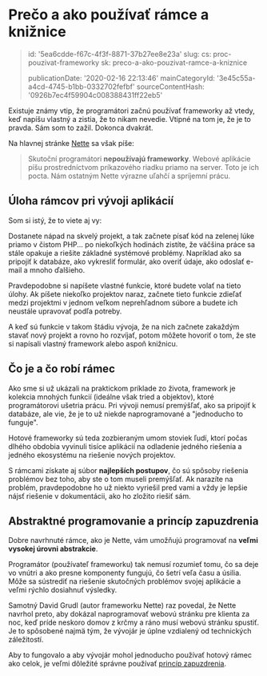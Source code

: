 Prečo a ako používať rámce a knižnice
=====================================

> id: '5ea6cdde-f67c-4f3f-8871-37b27ee8e23a'
> slug:
> 	cs: proc-pouzivat-frameworky
> 	sk: preco-a-ako-pouzivat-ramce-a-kniznice
> 
> publicationDate: '2020-02-16 22:13:46'
> mainCategoryId: '3e45c55a-a4cd-4745-b1bb-0332702fefbf'
> sourceContentHash: '0926b7ec4f59904c008388431ff22eb5'

Existuje známy vtip, že programátori začnú používať frameworky až vtedy, keď napíšu vlastný a zistia, že to nikam nevedie. Vtipné na tom je, že je to pravda. Sám som to zažil. Dokonca dvakrát.

Na hlavnej stránke <a href="https://nette.org">Nette</a> sa však píše:

> Skutoční programátori **nepoužívajú frameworky**. Webové aplikácie píšu prostredníctvom príkazového riadku priamo na server. Toto je ich pocta. Nám ostatným Nette výrazne uľahčí a spríjemní prácu.

Úloha rámcov pri vývoji aplikácií
-----------------------------------

Som si istý, že to viete aj vy:

Dostanete nápad na skvelý projekt, a tak začnete písať kód na zelenej lúke priamo v čistom PHP... po niekoľkých hodinách zistíte, že väčšina práce sa stále opakuje a riešite základné systémové problémy. Napríklad ako sa pripojiť k databáze, ako vykresliť formulár, ako overiť údaje, ako odoslať e-mail a mnoho ďalšieho.

Pravdepodobne si napíšete vlastné funkcie, ktoré budete volať na tieto úlohy. Ak píšete niekoľko projektov naraz, začnete tieto funkcie zdieľať medzi projektmi v jednom veľkom neprehľadnom súbore a budete ich neustále upravovať podľa potreby.

A keď sú funkcie v takom štádiu vývoja, že na nich začnete zakaždým stavať nový projekt a rovno ho rozvíjať, potom môžete hovoriť o tom, že ste si napísali vlastný framework alebo aspoň knižnicu.

Čo je a čo robí rámec
-------------------------

Ako sme si už ukázali na praktickom príklade zo života, framework je kolekcia mnohých funkcií (ideálne však tried a objektov), ktoré programátorovi ušetria prácu. Pri vývoji nemusí premýšľať, ako sa pripojiť k databáze, ale vie, že je to už niekde naprogramované a "jednoducho to funguje".

Hotové frameworky sú teda zozbieraným umom stoviek ľudí, ktorí počas dlhého obdobia vyvinuli tisíce aplikácií na odladenie jedného riešenia a jedného ekosystému na riešenie nových projektov.

S rámcami získate aj súbor **najlepších postupov**, čo sú spôsoby riešenia problémov bez toho, aby ste o tom museli premýšľať. Ak narazíte na problém, pravdepodobne ho už niekto vyriešil pred vami a vždy je lepšie nájsť riešenie v dokumentácii, ako ho zložito riešiť sám.

Abstraktné programovanie a princíp zapuzdrenia
---------------------------------------------

Dobre navrhnuté rámce, ako je Nette, vám umožňujú programovať na **veľmi vysokej úrovni abstrakcie**.

Programátor (používateľ frameworku) tak nemusí rozumieť tomu, čo sa deje vo vnútri a ako presne komponenty fungujú, čo šetrí veľa času a úsilia. Môže sa sústrediť na riešenie skutočných problémov svojej aplikácie a veľmi rýchlo dosiahnuť výsledky.

Samotný David Grudl (autor frameworku Nette) raz povedal, že Nette navrhol preto, aby dokázal naprogramovať webovú stránku pre klienta za noc, keď príde neskoro domov z krčmy a ráno musí webovú stránku spustiť. Je to spôsobené najmä tým, že vývojár je úplne vzdialený od technických záležitostí.

Aby to fungovalo a aby vývojár mohol jednoducho používať hotový rámec ako celok, je veľmi dôležité správne používať <a href="/encapsulation">princíp zapuzdrenia</a>.
